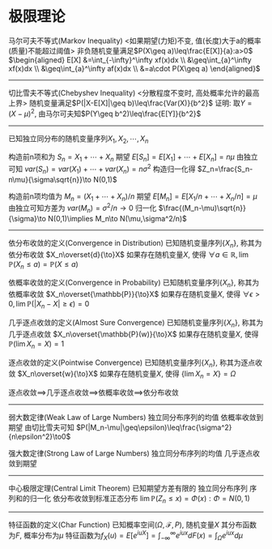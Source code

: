 

# 极限理论

马尔可夫不等式(Markov Inequality)
<如果期望(力矩)不变, 值(长度)大于a的概率(质量)不能超过阈值>
非负随机变量满足$P(X\geq a)\leq\frac{E[X]}{a}:a>0$
$\begin{aligned}
    E[X] &=\int_{-\infty}^\infty xf(x)dx \\
        &\geq\int_{a}^\infty xf(x)dx \\
        &\geq\int_{a}^\infty af(x)dx \\
        &=a\cdot P(X\geq a)
\end{aligned}$

------

切比雪夫不等式(Chebyshev Inequality)
<分散程度不变时, 高处概率允许的最高上界>
随机变量满足$P(|X-E[X]|\geq b)\leq\frac{Var(X)}{b^2}$
证明: 取$Y=(X-\mu)^2$, 由马尔可夫知$P(Y\geq b^2)\leq\frac{E[Y]}{b^2}$

------

已知独立同分布的随机变量序列$X_1,X_2,\cdots,X_n$

构造前n项和为 $S_n=X_1+\cdots+X_n$
期望 $E[S_n]=E[X_1]+\cdots+E[X_n]=n\mu$
由独立可知 $var(S_n)=var(X_1)+\cdots+var(X_n)=n\sigma^2$
构造归一化得 $Z_n=\frac{S_n-n\mu}{\sigma\sqrt{n}}\to N(0,1)$

构造前n项均值为 $M_n=(X_1+\cdots+X_n)/n$
期望 $E[M_n]=E[X_1/n+\cdots+X_n/n]=\mu$
由独立可知方差为 $var(M_n)=\sigma^2/n\to0$
归一化 $\frac{(M_n-\mu)\sqrt{n}}{\sigma}\to N(0,1)\implies M_n\to N(\mu,\sigma^2/n)$

------

依分布收敛的定义(Convergence in Distribution)
已知随机变量序列$\{X_n\}$, 称其为依分布收敛 $X_n\overset{d}{\to}X$
如果存在随机变量$X$, 使得 $\forall a\in\mathbb{R},\lim\mathbb{P}(X_n\leq a)=\mathbb{P}(X\leq a)$

依概率收敛的定义(Convergence in Probability)
已知随机变量序列$\{X_n\}$, 称其为依概率收敛 $X_n\overset{\mathbb{P}}{\to}X$
如果存在随机变量$X$, 使得 $\forall\epsilon>0,\lim \mathbb{P}(|X_n-X|\geq\epsilon)=0$

几乎逐点收敛的定义(Almost Sure Convergence)
已知随机变量序列$\{X_n\}$, 称其为几乎逐点收敛 $X_n\overset{\mathbb{P}(w)}{\to}X$
如果存在随机变量$X$, 使得 $\mathbb{P}(\lim X_n=X)=1$

逐点收敛的定义(Pointwise Convergence)
已知随机变量序列$\{X_n\}$, 称其为逐点收敛 $X_n\overset{w}{\to}X$
如果存在随机变量$X$, 使得 $\{\lim X_n=X\}=\Omega$

逐点收敛$\implies$几乎逐点收敛$\implies$依概率收敛$\implies$依分布收敛

------

弱大数定律(Weak Law of Large Numbers)
独立同分布序列的均值 依概率收敛到期望
由切比雪夫可知 $P(|M_n-\mu|\geq\epsilon)\leq\frac{\sigma^2}{n\epsilon^2}\to0$

强大数定律(Strong Law of Large Numbers)
独立同分布序列的均值 几乎逐点收敛到期望

------

中心极限定理(Central Limit Theorem)
已知期望方差有限的 独立同分布序列
序列和的归一化 依分布收敛到标准正态分布
$\lim\mathbb{P}(Z_n\leq x)=\Phi(x):\Phi=N(0,1)$

------

特征函数的定义(Char Function)
已知概率空间$(\Omega,\mathcal{F},P)$, 随机变量$X$
其分布函数为$F$, 概率分布为$\mu$
特征函数为$f_X(u)=E[e^{iuX}]=\int_{-\infty}^\infty e^{iux}dF(x)=\int_\Omega e^{iux}d\mu$
